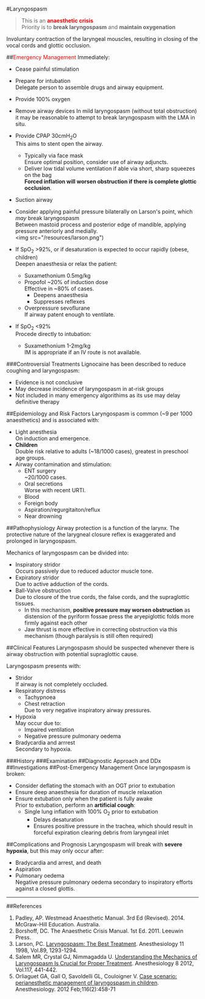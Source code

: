 #Laryngospasm

> This is an <span style="color:red">**anaesthetic crisis**</span>  
> Priority is to **break laryngospasm** and **maintain oxygenation**

Involuntary contraction of the laryngeal mouscles, resulting in closing of the vocal cords and glottic occlusion.


##<span style="color:red">Emergency Management</span>
Immediately:
* Cease painful stimulation
* Prepare for intubation  
Delegate person to assemble drugs and airway equipment.

* Provide 100% oxygen
* Remove airway devices 
In mild laryngospasm (without total obstruction) it may be reasonable to attempt to break laryngospasm with the LMA in situ.
* Provide CPAP 30cmH<sub>2</sub>O  
This aims to stent open the airway.
	* Typically via face mask  
	Ensure optimal position, consider use of airway adjuncts.
	* Deliver low tidal volume ventilation if able via short, sharp squeezes on the bag  
	**Forced inflation will worsen obstruction if there is complete glottic occlusion**.
* Suction airway
* Consider applying painful pressure bilaterally on Larson's point, which *may* break laryngospasm  
Between mastoid process and posterior edge of mandible, applying pressure anteriorly and medially.  
<img src="/resources/larson.png")


* If SpO<sub>2</sub> >92%, or if desaturation is expected to occur rapidly (obese, children)  
Deepen anaesthesia or relax the patient:
	* Suxamethonium 0.5mg/kg
	* Propofol ~20% of induction dose  
	Effective in ~80% of cases.
		* Deepens anaesthesia
		* Suppresses reflexes
	* Overpressure sevoflurane  
	If airway patent enough to ventilate.


* If SpO<sub>2</sub> <92%  
Procede directly to intubation:
	* Suxamethonium 1-2mg/kg  
	IM is appropriate if an IV route is not available.

###Controversial Treatments
Lignocaine has been described to reduce coughing and laryngospasm:
* Evidence is not conclusive
* May decrease incidence of laryngospasm in at-risk groups
* Not included in many emergency algorithims as its use may delay definitive therapy

##Epidemiology and Risk Factors
Laryngospasm is common (~9 per 1000 anaesthetics) and is associated with:
* Light anesthesia  
On induction and emergence.
* **Children**  
Double risk relative to adults (~18/1000 cases), greatest in preschool age groups.
* Airway contamination and stimulation:
	* ENT surgery  
	~20/1000 cases.
	* Oral secretions  
	Worse with recent URTI.
	* Blood
	* Foreign body
	* Aspiration/regurgitaiton/reflux
	* Near drowning


##Pathophysiology
Airway protection is a function of the larynx. The protective nature of the larygneal closure reflex is exaggerated and prolonged in laryngospasm.

Mechanics of laryngospasm can be divided into:
* Inspiratory stridor  
Occurs passively due to reduced aductor muscle tone.
* Expiratory stridor  
Due to active adduction of the cords.
* Ball-Valve obstruction  
Due to closure of the true cords, the false cords, and the supraglottic tissues.
	* In this mechanism, **positive pressure may worsen obstruction** as distension of the pyriform fossae press the aryepiglottic folds more firmly against each other
	* Jaw thrust is more effective in correcting obstruction via this mechanism (though paralysis is still often required)


##Clinical Features
Laryngospasm should be suspected whenever there is airway obstruction with potential supraglottic cause.

Laryngospasm presents with:
* Stridor  
If airway is not completely occluded.
* Respiratory distress
	* Tachypnoea
	* Chest retraction  
	Due to very negative inspiratory airway pressures.
* Hypoxia  
May occur due to:
	* Impaired ventilation
	* Negative pressure pulmonary oedema
* Bradycardia and arrrest  
Secondary to hypoxia.


###History
###Examination
##Diagnostic Approach and DDx
##Investigations
##Post-Emergency Management
Once laryngospasm is broken:
* Consider deflating the stomach with an OGT prior to extubation
* Ensure deep anaesthesia for duration of muscle relaxation
* Ensure extubation only when the patient is fully awake  
Prior to extubation, perform an **artificial cough**:
	* Single lung inflation with 100% O<sub>2</sub> prior to extubation
		* Delays desaturation
		* Ensures positive pressure in the trachea, which should result in forceful expiration clearing debris from laryngeal inlet

##Complications and Prognosis
Laryngospasm will break with **severe hypoxia**, but this may only occur after:
* Bradycardia and arrest, and death
* Aspiration
* Pulmonary oedema  
Negative pressure pulmonary oedema secondary to inspiratory efforts against a closed glottis.


---

##References
1. Padley, AP. Westmead Anaesthetic Manual. 3rd Ed (Revised). 2014. McGraw-Hill Education. Australia.
2. Borshoff, DC. The Anaesthetic Crisis Manual. 1st Ed. 2011. Leeuwin Press.
3. Larson, PC. [Laryngospasm: The Best Treatment](http://anesthesiology.pubs.asahq.org/article.aspx?articleid=1947036). Anesthesiology 11 1998, Vol.89, 1293-1294.
4. Salem MR, Crystal GJ, Nimmagadda U. [Understanding the Mechanics of Laryngospasm Is Crucial for Proper Treatment](http://anesthesiology.pubs.asahq.org/article.aspx?articleid=1934249). Anesthesiology 8 2012, Vol.117, 441-442.
5. Orliaguet GA, Gall O, Savoldelli GL, Couloigner V. [Case scenario: perianesthetic management of laryngospasm in children](http://anesthesiology.pubs.asahq.org/article.aspx?articleid=1934030). Anesthesiology. 2012 Feb;116(2):458-71